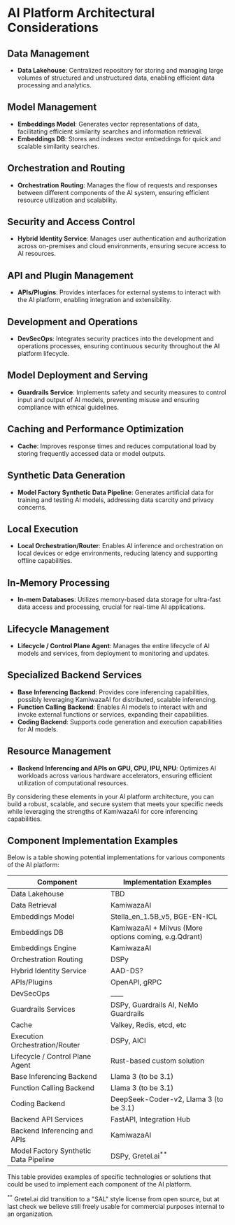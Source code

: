 # AI Platform Architectural Considerations

## Data Management

- **Data Lakehouse**: Centralized repository for storing and managing large volumes of structured and unstructured data, enabling efficient data processing and analytics.

## Model Management

- **Embeddings Model**: Generates vector representations of data, facilitating efficient similarity searches and information retrieval.
- **Embeddings DB**: Stores and indexes vector embeddings for quick and scalable similarity searches.

## Orchestration and Routing

- **Orchestration Routing**: Manages the flow of requests and responses between different components of the AI system, ensuring efficient resource utilization and scalability.

## Security and Access Control

- **Hybrid Identity Service**: Manages user authentication and authorization across on-premises and cloud environments, ensuring secure access to AI resources.

## API and Plugin Management

- **APIs/Plugins**: Provides interfaces for external systems to interact with the AI platform, enabling integration and extensibility.

## Development and Operations

- **DevSecOps**: Integrates security practices into the development and operations processes, ensuring continuous security throughout the AI platform lifecycle.

## Model Deployment and Serving

- **Guardrails Service**: Implements safety and security measures to control input and output of AI models, preventing misuse and ensuring compliance with ethical guidelines.

## Caching and Performance Optimization

- **Cache**: Improves response times and reduces computational load by storing frequently accessed data or model outputs.

## Synthetic Data Generation

- **Model Factory Synthetic Data Pipeline**: Generates artificial data for training and testing AI models, addressing data scarcity and privacy concerns.

## Local Execution

- **Local Orchestration/Router**: Enables AI inference and orchestration on local devices or edge environments, reducing latency and supporting offline capabilities.

## In-Memory Processing

- **In-mem Databases**: Utilizes memory-based data storage for ultra-fast data access and processing, crucial for real-time AI applications.

## Lifecycle Management

- **Lifecycle / Control Plane Agent**: Manages the entire lifecycle of AI models and services, from deployment to monitoring and updates.

## Specialized Backend Services

- **Base Inferencing Backend**: Provides core inferencing capabilities, possibly leveraging KamiwazaAI for distributed, scalable inferencing.
- **Function Calling Backend**: Enables AI models to interact with and invoke external functions or services, expanding their capabilities.
- **Coding Backend**: Supports code generation and execution capabilities for AI models.

## Resource Management

- **Backend Inferencing and APIs on GPU, CPU, IPU, NPU**: Optimizes AI workloads across various hardware accelerators, ensuring efficient utilization of computational resources.

By considering these elements in your AI platform architecture, you can build a robust, scalable, and secure system that meets your specific needs while leveraging the strengths of KamiwazaAI for core inferencing capabilities.

## Component Implementation Examples

Below is a table showing potential implementations for various components of the AI platform:

| Component | Implementation Examples |
|-----------|--------------------------|
| Data Lakehouse | TBD |
| Data Retrieval | KamiwazaAI |
| Embeddings Model | Stella_en_1.5B_v5, BGE-EN-ICL |
| Embeddings DB | KamiwazaAI + Milvus (More options coming, e.g.Qdrant) |
| Embeddings Engine | KamiwazaAI |
| Orchestration Routing | DSPy |
| Hybrid Identity Service | AAD-DS? |
| APIs/Plugins | OpenAPI, gRPC |
| DevSecOps | ____ |
| Guardrails Services | DSPy, Guardrails AI, NeMo Guardrails |
| Cache | Valkey, Redis, etcd, etc |
| Execution Orchestration/Router | DSPy, AICI |
| Lifecycle / Control Plane Agent | Rust-based custom solution |
| Base Inferencing Backend | Llama 3 (to be 3.1) |
| Function Calling Backend | Llama 3 (to be 3.1) |
| Coding Backend |  DeepSeek-Coder-v2, Llama 3 (to be 3.1)|
| Backend API Services | FastAPI, Integration Hub |
| Backend Inferencing and APIs | KamiwazaAI |
| Model Factory Synthetic Data Pipeline | DSPy, Gretel.ai<sup>**</sup> |

This table provides examples of specific technologies or solutions that could be used to implement each component of the AI platform. 

<sup>**</sup> Gretel.ai did transition to a "SAL" style license from open source, but at last check we believe still freely usable for commercial purposes internal to an organization.


